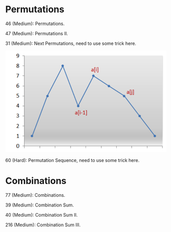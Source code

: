 # Permutations
46 (Medium): Permutations.

47 (Medium): Permutations II.

31 (Medium): Next Permutations, need to use some trick here.

![chart](LeetCode31.png)

60 (Hard): Permutation Sequence, need to use some trick here.

# Combinations
77 (Medium): Combinations.

39 (Medium): Combination Sum.

40 (Medium): Combination Sum II.

216 (Medium): Combination Sum III.

